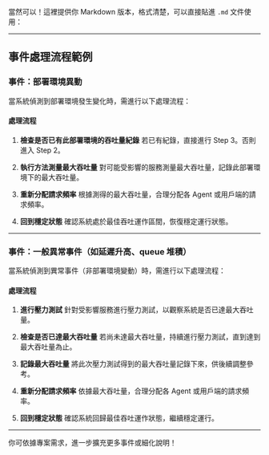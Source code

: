 當然可以！這裡提供你 Markdown 版本，格式清楚，可以直接貼進 `.md` 文件使用：

---

## 事件處理流程範例

### 事件：部署環境異動

當系統偵測到部署環境發生變化時，需進行以下處理流程：

#### 處理流程

1. **檢查是否已有此部署環境的吞吐量紀錄**
   若已有紀錄，直接進行 Step 3。否則進入 Step 2。

2. **執行方法測量最大吞吐量**
   對可能受影響的服務測量最大吞吐量，記錄此部署環境下的最大吞吐量。

3. **重新分配請求頻率**
   根據測得的最大吞吐量，合理分配各 Agent 或用戶端的請求頻率。

4. **回到穩定狀態**
   確認系統處於最佳吞吐運作區間，恢復穩定運行狀態。

---

### 事件：一般異常事件（如延遲升高、queue 堆積）

當系統偵測到異常事件（非部署環境變動）時，需進行以下處理流程：

#### 處理流程

1. **進行壓力測試**
   針對受影響服務進行壓力測試，以觀察系統是否已達最大吞吐量。

2. **檢查是否已達最大吞吐量**
   若尚未達最大吞吐量，持續進行壓力測試，直到達到最大吞吐量為止。

3. **記錄最大吞吐量**
   將此次壓力測試得到的最大吞吐量記錄下來，供後續調整參考。

4. **重新分配請求頻率**
   依據最大吞吐量，合理分配各 Agent 或用戶端的請求頻率。

5. **回到穩定狀態**
   確認系統回歸最佳吞吐運作狀態，繼續穩定運行。

---

你可依據專案需求，進一步擴充更多事件或細化說明！
